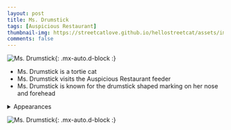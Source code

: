 ```yaml
---
layout: post
title: Ms. Drumstick
tags: [Auspicious Restaurant]
thumbnail-img: https://streetcatlove.github.io/hellostreetcat/assets/img/ms_drumstick.png
comments: false
---
```


![Ms. Drumstick](https://streetcatlove.github.io/hellostreetcat/assets/img/ms_drumstick.png){: .mx-auto.d-block :}

* Ms. Drumstick is a tortie cat
* Ms. Drumstick visits the Auspicious Restaurant feeder
* Ms. Drumstick is known for the drumstick shaped marking on her nose and forehead

<details>
<summary>Appearances</summary>
<ul>
  <li><a href="https://youtu.be/dxfrGzVwU2k?t=1344">7/1/24 08:25</a></li>
  <li><a href="https://youtu.be/5sesiLoj7ik?t=5072">8/21/24 01:30</a></li>
  <li><a href="https://youtu.be/RzMebKW08rY?t=65">9/7/24 23:56</a></li>
  <li><a href="https://youtu.be/iEqXJei6zh0?t=1805">9/17/24 00:28</a></li>
  <li><a href="https://youtu.be/Nigwo_3tIM4?t=4861">11/29/24 02:20</a></li>
  <li><a href="https://youtu.be/5HpPYsPzQv8?t=1302">12/5/24 15:16</a></li>
</ul>
</details>

![Ms. Drumstick](https://streetcatlove.github.io/hellostreetcat/assets/img/ms_drumstick0.png){: .mx-auto.d-block :}
